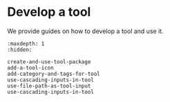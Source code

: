 # Develop a tool
We provide guides on how to develop a tool and use it.

```{toctree}
:maxdepth: 1
:hidden:

create-and-use-tool-package
add-a-tool-icon
add-category-and-tags-for-tool
use-cascading-inputs-in-tool
use-file-path-as-tool-input
use-cascading-inputs-in-tool
```